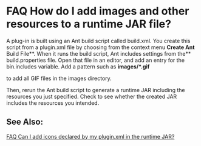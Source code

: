 

FAQ How do I add images and other resources to a runtime JAR file?
==================================================================

A plug-in is built using an Ant build script called build.xml. You create this script from a plugin.xml file by choosing from the context menu **Create Ant** Build File**. When it runs the build script, Ant includes settings from the** build.properties file. Open that file in an editor, and add an entry for the bin.includes variable. Add a pattern such as **images/*.gif**

to add all GIF files in the images directory.

  

Then, rerun the Ant build script to generate a runtime JAR including the resources you just specified. Check to see whether the created JAR includes the resources you intended.

  

  

See Also:
---------

[FAQ Can I add icons declared by my plugin.xml in the runtime JAR?](./FAQ_Can_I_add_icons_declared_by_my_plugin.xml_in_the_runtime_JAR.md)



